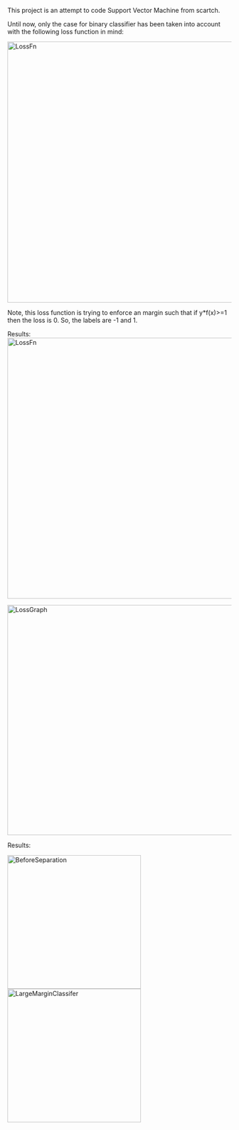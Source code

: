 This project is an attempt to code Support Vector Machine from scartch.

Until now, only the case for binary classifier has been taken into account with the following loss function in mind: 

<p float="left">
  <img width="586" alt="LossFn" src="https://user-images.githubusercontent.com/26017262/70012200-bf9cc000-1541-11ea-8dd2-42534c52de7a.png">
</p>

Note, this loss function is trying to enforce an margin such that if y*f(x)>=1 then the loss is 0. So, the labels are -1 and 1. 

Results: 
  <img width="586" alt="LossFn" src="https://user-images.githubusercontent.com/26017262/70012200-bf9cc000-1541-11ea-8dd2-42534c52de7a.png">
 <p float="left">
  <img title="LossGraph" width="517" alt="LossGraph" src="https://user-images.githubusercontent.com/26017262/70012535-a1838f80-1542-11ea-902a-7a5b5031436a.png">
 </p>

Results: 

<p float="left">
   <img width="300" alt="BeforeSeparation" src="https://user-images.githubusercontent.com/26017262/70012571-c0822180-1542-11ea-82be-0f94be9f5487.png">
  <img width="300" alt="LargeMarginClassifer" src="https://user-images.githubusercontent.com/26017262/70012605-d263c480-1542-11ea-8332-277057a0a248.png">
</p>
